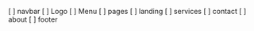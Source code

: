 [ ] navbar
  [ ] Logo
  [ ] Menu
[ ] pages
  [ ] landing
  [ ] services
  [ ] contact
  [ ] about
  [ ] footer